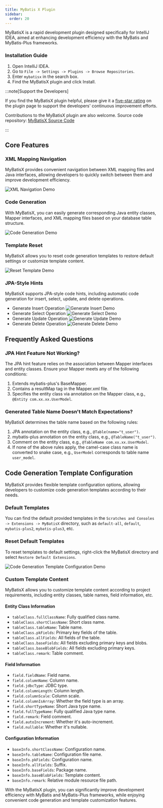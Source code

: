 ```yaml
---
title: MyBatis X Plugin
sidebar:
  order: 20
---
```


MyBatisX is a rapid development plugin designed specifically for IntelliJ IDEA, aimed at enhancing development efficiency with the MyBatis and MyBatis-Plus frameworks.

### Installation Guide

1. Open IntelliJ IDEA.
2. Go to `File -> Settings -> Plugins -> Browse Repositories`.
3. Enter `mybatisx` in the search box.
4. Find the MyBatisX plugin and click Install.

:::note[Support the Developers]

If you find the MyBatisX plugin helpful, please give it a [five-star rating](https://plugins.jetbrains.com/plugin/10119-mybatisx) on the plugin page to support the developers' continuous improvement efforts.

Contributions to the MyBatisX plugin are also welcome. Source code repository: [MyBatisX Source Code](https://gitee.com/baomidou/MybatisX)

:::

## Core Features

### XML Mapping Navigation

MyBatisX provides convenient navigation between XML mapping files and Java interfaces, allowing developers to quickly switch between them and improve development efficiency.

![XML Navigation Demo](/images/content/mybatisx-jump.gif)

### Code Generation

With MyBatisX, you can easily generate corresponding Java entity classes, Mapper interfaces, and XML mapping files based on your database table structure.

![Code Generation Demo](/images/content/mybatisx-generate.gif)

### Template Reset

MyBatisX allows you to reset code generation templates to restore default settings or customize template content.

![Reset Template Demo](/images/content/mybatisx-reset-template.gif)

### JPA-Style Hints

MyBatisX supports JPA-style code hints, including automatic code generation for insert, select, update, and delete operations.

- Generate Insert Operation
  ![Generate Insert Demo](/images/content/mybatisx-tip-insert.gif)
- Generate Select Operation
  ![Generate Select Demo](/images/content/mybatisx-tip-select.gif)
- Generate Update Operation
  ![Generate Update Demo](/images/content/mybatisx-tip-update.gif)
- Generate Delete Operation
  ![Generate Delete Demo](/images/content/mybatisx-tip-delete.gif)

## Frequently Asked Questions

### JPA Hint Feature Not Working?

The JPA hint feature relies on the association between Mapper interfaces and entity classes. Ensure your Mapper meets any of the following conditions:

1. Extends mybatis-plus's BaseMapper.
2. Contains a resultMap tag in the Mapper.xml file.
3. Specifies the entity class via annotation on the Mapper class, e.g., `@Entity com.xx.xx.UserModel`.

### Generated Table Name Doesn't Match Expectations?

MyBatisX determines the table name based on the following rules:

1. JPA annotation on the entity class, e.g., `@Table(name="t_user")`.
2. mybatis-plus annotation on the entity class, e.g., `@TableName("t_user")`.
3. Comment on the entity class, e.g., `@TableName com.xx.xx.UserModel`.
4. If none of the above rules apply, the camel-case class name is converted to snake case, e.g., `UserModel` corresponds to table name `user_model`.

## Code Generation Template Configuration

MyBatisX provides flexible template configuration options, allowing developers to customize code generation templates according to their needs.

### Default Templates

You can find the default provided templates in the `Scratches and Consoles -> Extensions -> MyBatisX` directory, such as `default-all`, `default`, `mybatis-plus2`, `mybatis-plus3`, etc.

### Reset Default Templates

To reset templates to default settings, right-click the MyBatisX directory and select `Restore Default Extensions`.

![Code Generation Template Configuration Demo](/images/content/mybatisx-template-setting.jpg)

### Custom Template Content

MyBatisX allows you to customize template content according to project requirements, including entity classes, table names, field information, etc.

#### Entity Class Information

- `tableClass.fullClassName`: Fully qualified class name.
- `tableClass.shortClassName`: Short class name.
- `tableClass.tableName`: Table name.
- `tableClass.pkFields`: Primary key fields of the table.
- `tableClass.allFields`: All fields of the table.
- `tableClass.baseFields`: All fields excluding primary keys and blobs.
- `tableClass.baseBlobFields`: All fields excluding primary keys.
- `tableClass.remark`: Table comment.

#### Field Information

- `field.fieldName`: Field name.
- `field.columnName`: Column name.
- `field.jdbcType`: JDBC type.
- `field.columnLength`: Column length.
- `field.columnScale`: Column scale.
- `field.columnIsArray`: Whether the field type is an array.
- `field.shortTypeName`: Short Java type name.
- `field.fullTypeName`: Fully qualified Java type name.
- `field.remark`: Field comment.
- `field.autoIncrement`: Whether it's auto-increment.
- `field.nullable`: Whether it's nullable.

#### Configuration Information

- `baseInfo.shortClassName`: Configuration name.
- `baseInfo.tableName`: Configuration file name.
- `baseInfo.pkFields`: Configuration name.
- `baseInfo.allFields`: Suffix.
- `baseInfo.baseFields`: Package name.
- `baseInfo.baseBlobFields`: Template content.
- `baseInfo.remark`: Relative module resource file path.

With the MyBatisX plugin, you can significantly improve development efficiency with MyBatis and MyBatis-Plus frameworks, while enjoying convenient code generation and template customization features.
